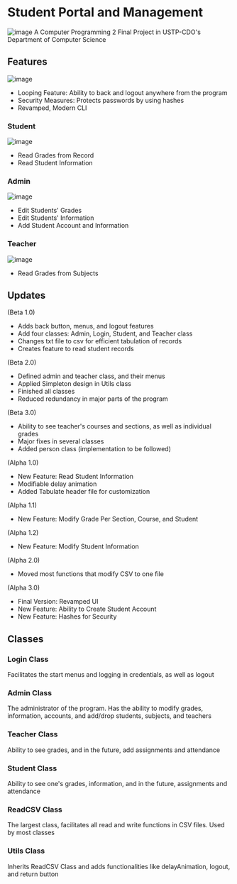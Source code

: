 # Student Portal and Management 
![image](https://github.com/cjohnramirez/Student-Portal-and-Management/assets/135854006/48093d68-8c3f-46f1-a10d-c6737e68a129)
A Computer Programming 2 Final Project in USTP-CDO's Department of Computer Science

## Features
![image](https://github.com/cjohnramirez/Student-Portal-and-Management/assets/135854006/69e694f1-29f8-4511-9964-5823b45c0b16)
- Looping Feature: Ability to back and logout anywhere from the program
- Security Measures: Protects passwords by using hashes
- Revamped, Modern CLI
### Student
![image](https://github.com/cjohnramirez/Student-Portal-and-Management/assets/135854006/fe7feac6-996c-466d-bebc-78347cd96578)
- Read Grades from Record
- Read Student Information
### Admin
![image](https://github.com/cjohnramirez/Student-Portal-and-Management/assets/135854006/79e4e011-961e-47b3-a783-bedff64d0be8)
- Edit Students' Grades
- Edit Students' Information
- Add Student Account and Information
### Teacher
![image](https://github.com/cjohnramirez/Student-Portal-and-Management/assets/135854006/4120fafc-ea39-4899-a782-41e4384d5bd7)
- Read Grades from Subjects

## Updates
(Beta 1.0)
- Adds back button, menus, and logout features
- Add four classes: Admin, Login, Student, and Teacher class
- Changes txt file to csv for efficient tabulation of records
- Creates feature to read student records

(Beta 2.0)
- Defined admin and teacher class, and their menus
- Applied Simpleton design in Utils class
- Finished all classes
- Reduced redundancy in major parts of the program

(Beta 3.0)
- Ability to see teacher's courses and sections, as well as individual grades
- Major fixes in several classes
- Added person class (implementation to be followed)

(Alpha 1.0)
- New Feature: Read Student Information
- Modifiable delay animation
- Added Tabulate header file for customization

(Alpha 1.1)
- New Feature: Modify Grade Per Section, Course, and Student

(Alpha 1.2)
- New Feature: Modify Student Information

(Alpha 2.0)
- Moved most functions that modify CSV to one file

(Alpha 3.0)
- Final Version: Revamped UI
- New Feature: Ability to Create Student Account
- New Feature: Hashes for Security

## Classes
### Login Class
Facilitates the start menus and logging in credentials, as well as logout
### Admin Class
The administrator of the program. Has the ability to modify grades, information, accounts, and add/drop students, subjects, and teachers
### Teacher Class
Ability to see grades, and in the future, add assignments and attendance
### Student Class
Ability to see one's grades, information, and in the future, assignments and attendance
### ReadCSV Class
The largest class, facilitates all read and write functions in CSV files. Used by most classes
### Utils Class
Inherits ReadCSV Class and adds functionalities like delayAnimation, logout, and return button
